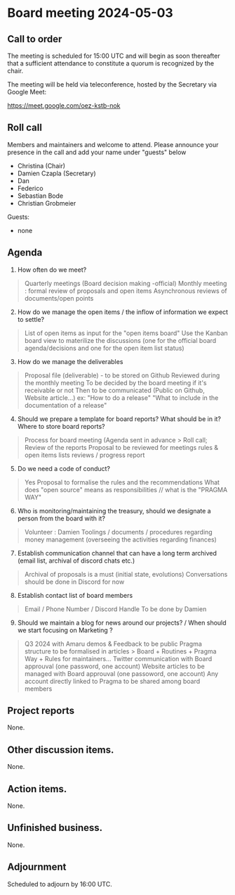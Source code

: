 # Board meeting 2024-05-03

## Call to order

The meeting is scheduled for 15:00 UTC and will begin as
soon thereafter that a sufficient attendance to constitute a
quorum is recognized by the chair.

The meeting will be held via teleconference, hosted by the Secretary
via Google Meet:

https://meet.google.com/oez-kstb-nok

## Roll call

Members and maintainers and welcome to attend.
Please announce your presence in the call and add your
name under "guests" below

- Christina (Chair)
- Damien Czapla (Secretary)
- Dan
- Federico
- Sebastian Bode
- Christian Grobmeier

Guests:

- none

## Agenda

1. How often do we meet? 

  > Quarterly meetings (Board decision making -official)
  > Monthly meeting : formal review of proposals and open items
  > Asynchronous reviews of documents/open points
  
2. How do we manage the open items / the inflow of information we expect to settle?

  > List of open items as input for the "open items board"
  > Use the Kanban board view to materilize the discussions (one for the official board agenda/decisions and one for the open item list status)

3. How do we manage the deliverables

  > Proposal file (deliverable) - to be stored on Github
  > Reviewed during the monthly meeting
  > To be decided by the board meeting if it's receivable or not
  > Then to be communicated (Public on Github, Website article...)
  > ex: "How to do a release" "What to include in the documentation of a release" 

4. Should we prepare a template for board reports? What should be in it? Where to store board reports?

  > Process for board meeting (Agenda sent in advance > Roll call; Review of the reports 
  > Proposal to be reviewed for meetings rules & open items lists reviews / progress report 
  
5. Do we need a code of conduct?

  > Yes
  > Proposal to formalise the rules and the recommendations
  > What does "open source" means as responsibilities // what is the "PRAGMA WAY"
 
6. Who is monitoring/maintaining the treasury, should we designate a person from the board with it?

  > Volunteer : Damien
  > Toolings / documents / procedures regarding money management (overseeing the activities regarding finances)
  
7. Establish communication channel that can have a long term archived (email list, archival of discord chats etc.)

  > Archival of proposals is a must (initial state, evolutions)
  > Conversations should be done in Discord for now

8. Establish contact list of board members

  > Email / Phone Number / Discord Handle
  > To be done by Damien 
  
9. Should we maintain a blog for news around our projects? / When should we start focusing on Marketing ?

  > Q3 2024 with Amaru demos & Feedback to be public
  > Pragma structure to be formalised in articles > Board + Routines + Pragma Way + Rules for maintainers...
  > Twitter communication with Board approuval (one password, one account)
  > Website articles to be managed with Board approuval (one passoword, one account)
  > Any account directly linked to Pragma to be shared among board members 
  
## Project reports

None.

## Other discussion items.

None.

## Action items.

None.

## Unfinished business.

None.

## Adjournment

Scheduled to adjourn by 16:00 UTC.
